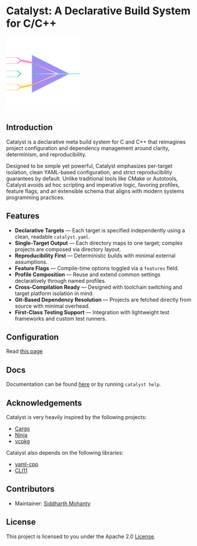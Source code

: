 # Catalyst: A Declarative Build System for C/C++

![catalyst-logo](logo.svg)

## Introduction

Catalyst is a declarative meta build system for C and C++ that reimagines project configuration and dependency management around clarity, determinism, and reproducibility.

Designed to be simple yet powerful, Catalyst emphasizes per-target isolation, clean YAML-based configuration, and strict reproducibility guarantees by default. Unlike traditional tools like CMake or Autotools, Catalyst avoids ad hoc scripting and imperative logic, favoring profiles, feature flags, and an extensible schema that aligns with modern systems programming practices.

## Features

- **Declarative Targets** — Each target is specified independently using a clean, readable `catalyst.yaml`.
- **Single-Target Output** — Each directory maps to one target; complex projects are composed via directory layout.
- **Reproducibility First** — Deterministic builds with minimal external assumptions.
- **Feature Flags** — Compile-time options toggled via a `features` field.
- **Profile Composition** — Reuse and extend common settings declaratively through named profiles.
- **Cross-Compilation Ready** — Designed with toolchain switching and target platform isolation in mind.
- **Git-Based Dependency Resolution** — Projects are fetched directly from source with minimal overhead.
- **First-Class Testing Support** — Integration with lightweight test frameworks and custom test runners.

## Configuration

Read [this page](DOCS/CONFIGURATION.md)

## Docs

Documentation can be found [here](./DOCS.md) or by running `catalyst help`.

## Acknowledgements

Catalyst is very heavily inspired by the following projects:

- [Cargo](https://github.com/rust-lang/cargo)
- [Ninja](https://ninja-build.org/)
- [vcpkg](https://vcpkg.io/en/)

Catalyst also depends on the following libraries:

- [yaml-cpp](https://github.com/jbeder/yaml-cpp)
- [CLI11](https://github.com/CLIUtils/CLI11)

## Contributors

- Maintainer: [Siddharth Mohanty](https://www.linkedin.com/in/siddharth---mohanty)

## License

This project is licensed to you under the Apache 2.0 [License](./LICENSE.md).

